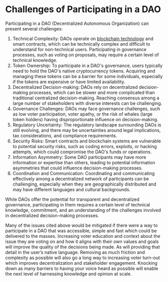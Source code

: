 # Challenges of Participating in a DAO

Participating in a DAO (Decentralized Autonomous Organization) can present several challenges:

1. Technical Complexity: DAOs operate on [blockchain technology](what-is-a-blockchain.md) and smart contracts, which can be technically complex and difficult to understand for non-technical users. Participating in governance processes, such as voting on proposals, may require a certain level of technical knowledge.
2. Token Ownership: To participate in a DAO's governance, users typically need to hold the DAO's native cryptocurrency tokens. Acquiring and managing these tokens can be a barrier for some individuals, especially if the tokens are expensive or have limited availability.
3. Decentralized Decision-making: DAOs rely on decentralized decision-making processes, which can be slower and more complicated than traditional centralized decision-making. Reaching consensus among a large number of stakeholders with diverse interests can be challenging.
4. Governance Challenges: DAOs may face governance challenges, such as low voter participation, voter apathy, or the risk of whales (large token holders) having disproportionate influence on decision-making.
5. Regulatory Uncertainty: The regulatory landscape surrounding DAOs is still evolving, and there may be uncertainties around legal implications, tax considerations, and compliance requirements.
6. Security Risks: Smart contracts and blockchain systems are vulnerable to potential security risks, such as coding errors, exploits, or hacking attempts, which could compromise the DAO's funds or operations.
7. Information Asymmetry: Some DAO participants may have more information or expertise than others, leading to potential information asymmetries that could influence decision-making processes.
8. Coordination and Communication: Coordinating and communicating effectively among a decentralized network of participants can be challenging, especially when they are geographically distributed and may have different languages and cultural backgrounds.

While DAOs offer the potential for transparent and decentralized governance, participating in them requires a certain level of technical knowledge, commitment, and an understanding of the challenges involved in decentralized decision-making processes.

Many of the issues cited above would be mitigated if there were a way to participate in a DAO that was accessible, simple and fast which could be delivered to the masses. Increasing voter education and context about the issue they are voting on and how it aligns with their own values and goals will improve the quality of the decisions being made. As will providing that detail in the user’s native language. Removing as much friction and complexity as possible will also go a long way to increasing voter turn-out which improves decentralization and stakeholder engagement. Knocking down as many barriers to having your voice heard as possible will enable the next level of harnessing knowledge and opinion at scale.&#x20;

